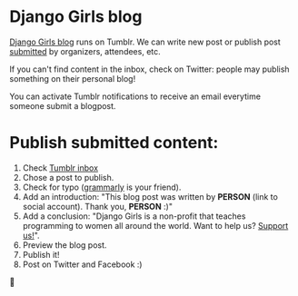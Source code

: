 # Django Girls blog

[Django Girls blog](http://blog.djangogirls.org/) runs on Tumblr. We can write new post or publish post [submitted](http://blog.djangogirls.org/submit) by organizers, attendees, etc.

If you can't find content in the inbox, check on Twitter: people may publish something on their personal blog!

You can activate Tumblr notifications to receive an email everytime someone submit a blogpost.

# Publish submitted content:

1. Check [Tumblr inbox](https://www.tumblr.com/inbox)
2. Chose a post to publish.
3. Check for typo ([grammarly](https://app.grammarly.com/) is your friend).
4. Add an introduction: "This blog post was written by **PERSON** (link to social account). Thank you, **PERSON** :)"
5. Add a conclusion: "Django Girls is a non-profit that teaches programming to women all around the world. Want to help us? [Support us!](https://djangogirls.org/donate/)".
6. Preview the blog post.
7. Publish it!
8. Post on Twitter and Facebook :)

:tada:

